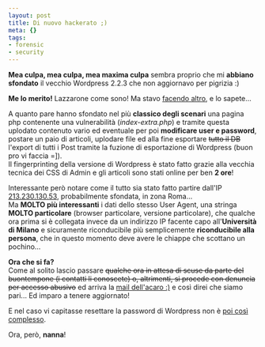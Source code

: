 ```yaml
--- 
layout: post
title: Di nuovo hackerato ;)
meta: {}
tags: 
- forensic
- security
---
```

**Mea culpa, mea culpa, mea maxima culpa** sembra proprio che mi **abbiano sfondato** il vecchio Wordpress 2.2.3 che non aggiornavo per pigrizia :)  
  
**Me lo merito!**  Lazzarone come sono! Ma stavo [facendo altro](http://www.osxcrypt.org), e lo sapete...
  
A quanto pare hanno sfondato nel più **classico degli scenari** una pagina php contenente una vulnerabilità (*index-extra.php*) e tramite questa uplodato contenuto vario ed eventuale per poi **modificare user e password**, postare un paio di articoli, uplodare file ed alla fine esportare <s>tutto il DB</s> l'export di tutti i Post tramite la fuzione di esportazione di Wordpress (buon pro vi faccia =]).  
Il fingerprinting della versione di Wordpress è stato fatto grazie alla vecchia tecnica dei CSS di Admin e gli articoli sono stati online per ben **2 ore**!
    
Interessante però notare come il tutto sia stato fatto partire dall'IP [213.230.130.53](http://www.projecthoneypot.org/i_8a2c681f5004ddcce26efd0530cde3f5), probabilmente sfondata, in zona Roma...  
Ma **MOLTO più interessanti** i dati dello stesso User Agent, una stringa **MOLTO particolare** (browser particolare, versione particolare), che qualche ora prima si è collegata invece da un indirizzo IP facente capo all'**Università di Milano** e sicuramente riconducibile più semplicemente **riconducibile alla persona**, che in questo momento deve avere le chiappe che scottano un pochino...    
  
**Ora che si fa?**  
Come al solito lascio passare <s>qualche ora in attesa di scuse da parte del buontempone (i contatti li conoscete) o, altrimenti, si procede con denuncia per accesso abusivo</s> ed arriva la [mail dell'acaro :)](http://www.lastknight.com/2008/01/29/lacaro-suona-sempre-due-volte/) e così direi che siamo pari... Ed imparo a  tenere aggiornato!  
  
E nel caso vi capitasse resettare la password di Wordpress non è [poi così complesso](http://noteslog.com/post/how-to-reset-a-wordpress-password/).  
  
Ora, però, **nanna**!   
